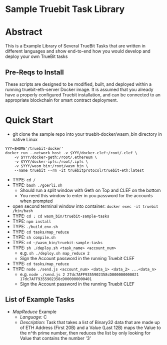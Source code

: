 # Sample Truebit Task Library

# Abstract

This is a Example Library of Several TrueBit Tasks that are written in different languages and show end-to-end how you would develop and deploy your own TrueBit tasks

## Pre-Reqs to Install

These scripts are designed to be modified, built, and deployed within a running truebit-eth-server Docker image. It is assumed that you already have a properly
configured Truebit installation, and can be connected to an appropriate blockchain for smart contract deployment.

# Quick Start

  * git clone the sample repo into your truebit-docker/wasm_bin directory in native Linux

```
YYY=$HOME'/truebit-docker'
docker run --network host -v $YYY/docker-clef:/root/.clef \
	-v $YYY/docker-geth:/root/.ethereum \
	-v $YYY/docker-ipfs:/root/.ipfs \
	-v $YYY/wasm_bin:/root/wasm_bin \
	--name truebit --rm -it truebitprotocol/truebit-eth:latest
```
  * TYPE: ```cd /```
  * TYPE: ```bash ./goerli.sh```
    * Should run a split window with Geth on Top and CLEF on the bottom
    * You need this window to enter in you password for the accounts when prompted
  * open second terminal window into container: ```docker exec -it truebit /bin/bash```
  * TYPE: ```cd ; cd wasm_bin/truebit-sample-tasks```
  * TYPE: ```npm install```
  * TYPE: ```./build_env.sh```
  * TYPE: ```cd tasks/map_reduce```
  * TYPE: ```sh compile.sh```
  * TYPE: ```cd ~/wasm_bin/truebit-sample-tasks```
  * TYPE: ```sh ./deploy.sh <task_name> <account_num>```
    * e.g.  ```sh ./deploy.sh map_reduce 2```
    * Sign the Account password in the running Truebit CLEF
  * TYPE: ```cd tasks/map_reduce```
  * TYPE: ```node ./send.js <account_num> <data_1> <data_2> ...<data_n>```
    * e.g.  ```node ./send.js 2 27dc7AFF9355902358cD000000000021 17dc7AFF9355902358cD000000000401```
    * Sign the Account password in the running Truebit CLEF

## List of Example Tasks

* _MapReduce_ Example
    * _Language:_ C
    * _Description:_ Task that takes a list of Binary32 data that are made up of ETH Address (First 20B) and a Value (Last 12B) maps the Value to the n^th prime number, then reduces the list by only looking for Value that contains the number '3'
